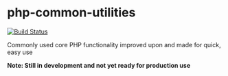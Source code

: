 php-common-utilities
====================

[![Build Status](https://travis-ci.org/cerealean/php-common-utilities.svg?branch=master)](https://travis-ci.org/cerealean/php-common-utilities)

Commonly used core PHP functionality improved upon and made for quick, easy use

**Note: Still in development and not yet ready for production use**

